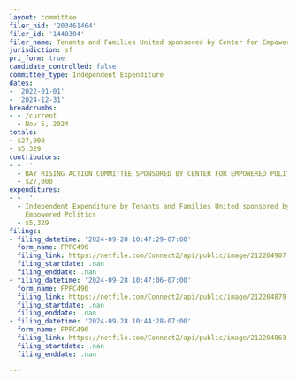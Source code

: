```yaml
---
layout: committee
filer_nid: '203461464'
filer_id: '1448304'
filer_name: Tenants and Families United sponsored by Center for Empowered Politics
jurisdiction: sf
pri_form: true
candidate_controlled: false
committee_type: Independent Expenditure
dates:
- '2022-01-01'
- '2024-12-31'
breadcrumbs:
- - /current
  - Nov 5, 2024
totals:
- $27,000
- $5,329
contributors:
- - ''
  - BAY RISING ACTION COMMITTEE SPONSORED BY CENTER FOR EMPOWERED POLITICS
  - $27,000
expenditures:
- - ''
  - Independent Expenditure by Tenants and Families United sponsored by Center for
    Empowered Politics
  - $5,329
filings:
- filing_datetime: '2024-09-28 10:47:29-07:00'
  form_name: FPPC496
  filing_link: https://netfile.com/Connect2/api/public/image/212204907
  filing_startdate: .nan
  filing_enddate: .nan
- filing_datetime: '2024-09-28 10:47:06-07:00'
  form_name: FPPC496
  filing_link: https://netfile.com/Connect2/api/public/image/212204879
  filing_startdate: .nan
  filing_enddate: .nan
- filing_datetime: '2024-09-28 10:44:28-07:00'
  form_name: FPPC496
  filing_link: https://netfile.com/Connect2/api/public/image/212204863
  filing_startdate: .nan
  filing_enddate: .nan

---
```

